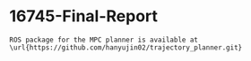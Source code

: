 # 16745-Final-Report
```
ROS package for the MPC planner is available at \url{https://github.com/hanyujin02/trajectory_planner.git}
```
